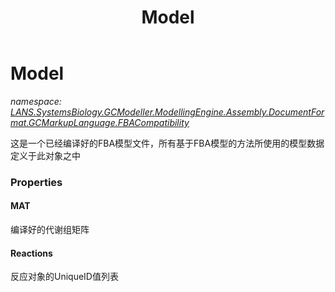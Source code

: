 ﻿---
title: Model
---

# Model
_namespace: [LANS.SystemsBiology.GCModeller.ModellingEngine.Assembly.DocumentFormat.GCMarkupLanguage.FBACompatibility](N-LANS.SystemsBiology.GCModeller.ModellingEngine.Assembly.DocumentFormat.GCMarkupLanguage.FBACompatibility.html)_

这是一个已经编译好的FBA模型文件，所有基于FBA模型的方法所使用的模型数据定义于此对象之中




### Properties

#### MAT
编译好的代谢组矩阵
#### Reactions
反应对象的UniqueID值列表
